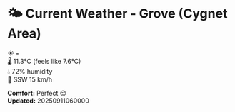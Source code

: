 # 🌤️ Current Weather - Grove (Cygnet Area)

☀️ **-**  
🌡️ 11.3°C (feels like 7.6°C)  
💧 72% humidity  
💨 SSW 15 km/h  

**Comfort:** Perfect 😌  
**Updated:** 20250911060000
